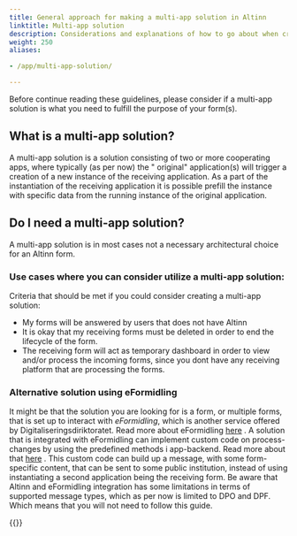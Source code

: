 ```yaml
---
title: General approach for making a multi-app solution in Altinn
linktitle: Multi-app solution
description: Considerations and explanations of how to go about when creating a multi-app solution
weight: 250
aliases:

- /app/multi-app-solution/

---
```


Before continue reading these guidelines, please consider if
a multi-app solution is what you need to fulfill the purpose
of your form(s).

## What is a multi-app solution?

A multi-app solution is a solution consisting of two or more
cooperating apps, where typically (as per now) the "
original" application(s) will trigger a creation of a new
instance of the receiving application. As a part of the
instantiation of the receiving application it is possible
prefill the instance with specific data from the running
instance of the original application.

## Do I need a multi-app solution?

A multi-app solution is in most cases not a necessary
architectural choice for an Altinn form.

### Use cases where you can consider utilize a multi-app solution:

Criteria that should be met if you could consider creating a
multi-app solution:

- My forms will be answered by users that does not have
  Altinn
- It is okay that my receiving forms must be deleted in
  order to end the lifecycle of the form.
- The receiving form will act as temporary dashboard in
  order to view and/or process the incoming forms, since you
  dont have any receiving platform that are processing the
  forms.

### Alternative solution using eFormidling

It might be that the solution you are looking for is a form,
or multiple forms, that is set up to interact with _eFormidling_, which is another service offered by
Digitaliseringsdiriktoratet. Read more about
eFormidling [here](../../development/configuration/eformidling)
. A solution that is integrated with eFormidling can
implement custom code on process-changes by using the
predefined methods i app-backend. Read more about
that [here](../../development/configuration/process)
. This custom code can build up a
message, with some form-specific content, that can be sent
to some public institution, instead of using
instantiating a second application being the receiving form.
Be aware that Altinn and eFormidling integration has some
limitations in terms of supported message types, which as
per now is limited to DPO and DPF.
Which means that you will not need to follow this guide.

{{<children description="true" />}}